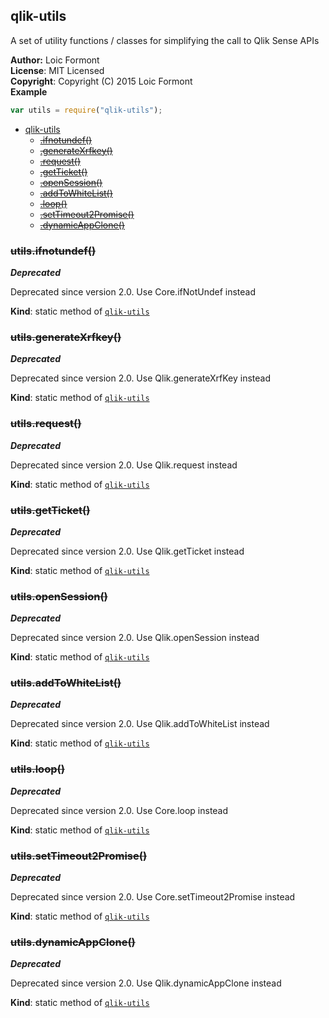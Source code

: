 <a name="module_qlik-utils"></a>
## qlik-utils
A set of utility functions / classes for simplifying the call to Qlik Sense APIs

**Author:** Loic Formont  
**License**: MIT Licensed  
**Copyright**: Copyright (C) 2015 Loic Formont  
**Example**  
```js
var utils = require("qlik-utils");
```

* [qlik-utils](#module_qlik-utils)
  * ~~[.ifnotundef()](#module_qlik-utils.ifnotundef)~~
  * ~~[.generateXrfkey()](#module_qlik-utils.generateXrfkey)~~
  * ~~[.request()](#module_qlik-utils.request)~~
  * ~~[.getTicket()](#module_qlik-utils.getTicket)~~
  * ~~[.openSession()](#module_qlik-utils.openSession)~~
  * ~~[.addToWhiteList()](#module_qlik-utils.addToWhiteList)~~
  * ~~[.loop()](#module_qlik-utils.loop)~~
  * ~~[.setTimeout2Promise()](#module_qlik-utils.setTimeout2Promise)~~
  * ~~[.dynamicAppClone()](#module_qlik-utils.dynamicAppClone)~~

<a name="module_qlik-utils.ifnotundef"></a>
### ~~utils.ifnotundef()~~
***Deprecated***

Deprecated since version 2.0. Use Core.ifNotUndef instead

**Kind**: static method of <code>[qlik-utils](#module_qlik-utils)</code>  
<a name="module_qlik-utils.generateXrfkey"></a>
### ~~utils.generateXrfkey()~~
***Deprecated***

Deprecated since version 2.0. Use Qlik.generateXrfKey instead

**Kind**: static method of <code>[qlik-utils](#module_qlik-utils)</code>  
<a name="module_qlik-utils.request"></a>
### ~~utils.request()~~
***Deprecated***

Deprecated since version 2.0. Use Qlik.request instead

**Kind**: static method of <code>[qlik-utils](#module_qlik-utils)</code>  
<a name="module_qlik-utils.getTicket"></a>
### ~~utils.getTicket()~~
***Deprecated***

Deprecated since version 2.0. Use Qlik.getTicket instead

**Kind**: static method of <code>[qlik-utils](#module_qlik-utils)</code>  
<a name="module_qlik-utils.openSession"></a>
### ~~utils.openSession()~~
***Deprecated***

Deprecated since version 2.0. Use Qlik.openSession instead

**Kind**: static method of <code>[qlik-utils](#module_qlik-utils)</code>  
<a name="module_qlik-utils.addToWhiteList"></a>
### ~~utils.addToWhiteList()~~
***Deprecated***

Deprecated since version 2.0. Use Qlik.addToWhiteList instead

**Kind**: static method of <code>[qlik-utils](#module_qlik-utils)</code>  
<a name="module_qlik-utils.loop"></a>
### ~~utils.loop()~~
***Deprecated***

Deprecated since version 2.0. Use Core.loop instead

**Kind**: static method of <code>[qlik-utils](#module_qlik-utils)</code>  
<a name="module_qlik-utils.setTimeout2Promise"></a>
### ~~utils.setTimeout2Promise()~~
***Deprecated***

Deprecated since version 2.0. Use Core.setTimeout2Promise instead

**Kind**: static method of <code>[qlik-utils](#module_qlik-utils)</code>  
<a name="module_qlik-utils.dynamicAppClone"></a>
### ~~utils.dynamicAppClone()~~
***Deprecated***

Deprecated since version 2.0. Use Qlik.dynamicAppClone instead

**Kind**: static method of <code>[qlik-utils](#module_qlik-utils)</code>  
